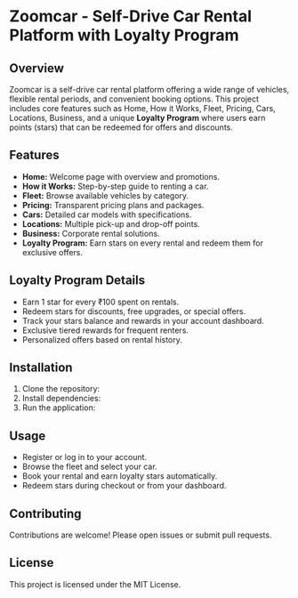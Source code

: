 # Zoomcar - Self-Drive Car Rental Platform with Loyalty Program

## Overview
Zoomcar is a self-drive car rental platform offering a wide range of vehicles, flexible rental periods, and convenient booking options. This project includes core features such as Home, How it Works, Fleet, Pricing, Cars, Locations, Business, and a unique **Loyalty Program** where users earn points (stars) that can be redeemed for offers and discounts.

## Features

- **Home:** Welcome page with overview and promotions.
- **How it Works:** Step-by-step guide to renting a car.
- **Fleet:** Browse available vehicles by category.
- **Pricing:** Transparent pricing plans and packages.
- **Cars:** Detailed car models with specifications.
- **Locations:** Multiple pick-up and drop-off points.
- **Business:** Corporate rental solutions.
- **Loyalty Program:** Earn stars on every rental and redeem them for exclusive offers.

## Loyalty Program Details

- Earn 1 star for every ₹100 spent on rentals.
- Redeem stars for discounts, free upgrades, or special offers.
- Track your stars balance and rewards in your account dashboard.
- Exclusive tiered rewards for frequent renters.
- Personalized offers based on rental history.

## Installation

1. Clone the repository:
2. Install dependencies:
3. Run the application:

## Usage

- Register or log in to your account.
- Browse the fleet and select your car.
- Book your rental and earn loyalty stars automatically.
- Redeem stars during checkout or from your dashboard.

## Contributing

Contributions are welcome! Please open issues or submit pull requests.

## License

This project is licensed under the MIT License.

